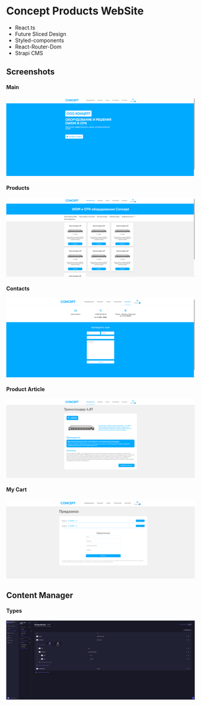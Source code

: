 <h1>Concept Products WebSite</h1>
<ul>
    <li>React.ts</li>
    <li>Future Sliced Design</li>
    <li>Styled-components</li>
    <li>React-Router-Dom</li>
    <li>Strapi CMS</li>
</ul>
<h2>Screenshots</h2>
<h4>Main</h4>
<img src="screens/img.png"/>
<h4>Products</h4>
<img src="screens/img_1.png"/>
<h4>Contacts</h4>
<img src="screens/img_2.png"/>
<h4>Product Article</h4>
<img src="screens/img_3.png"/>
<h4>My Cart</h4>
<img src="screens/img_5.png"/>
<h2>Content Manager</h2>
<h4>Types</h4>
<img src="screens/img_4.png"/>
